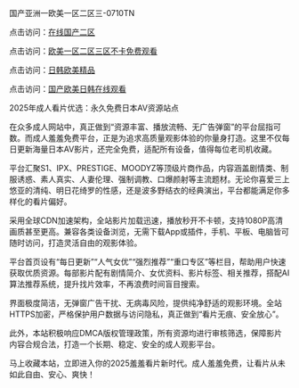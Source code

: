 国产亚洲一欧美一区二区三-0710TN 

点击访问：<a href="https://heiliaoxwd5i8.pages.dev">在线国产二区</a>

点击访问：<a href="https://heiliaoll4qsx.pages.dev">欧美一区二区三区不卡免费观看</a>

点击访问：<a href="https://heiliaoow5kzm.pages.dev">日韩欧美精品</a>

点击访问：<a href="https://heiliaowt0d7p.pages.dev">国产欧美日韩在线观看</a>   

2025年成人看片优选：永久免费日本AV资源站点

在众多成人网站中，真正做到“资源丰富、播放流畅、无广告弹窗”的平台屈指可数。而成人羞羞免费平台，正是为追求高质量观影体验的你量身打造。这里不仅每日更新海量日本AV影片，还完全免费，适配所有设备，值得每位老司机收藏。

平台汇聚S1、IPX、PRESTIGE、MOODYZ等顶级片商作品，内容涵盖剧情类、制服诱惑、素人真实、人妻伦理、强制调教、口爆颜射等主流题材。无论你喜爱三上悠亚的清纯、明日花绮罗的性感，还是波多野结衣的经典演出，平台都能满足你多样化的看片偏好。

采用全球CDN加速架构，全站影片加载迅速，播放秒开不卡顿，支持1080P高清画质甚至更高。兼容各类设备浏览，无需下载App或插件，手机、平板、电脑皆可随时访问，打造灵活自由的观影体验。

平台首页设有“每日更新”“人气女优”“强烈推荐”“重口专区”等栏目，帮助用户快速获取优质资源。每部影片配有剧情简介、女优资料、影片标签、相关推荐，搭配AI算法推荐系统，提升找片效率，不再浪费时间盲目搜索。

界面极度简洁，无弹窗广告干扰、无病毒风险，提供纯净舒适的观影环境。全站HTTPS加密，严格保护用户数据与访问隐私，真正做到“看片无痕、安全放心”。

此外，本站积极响应DMCA版权管理政策，所有资源均进行审核筛选，保障影片内容合规合法，打造一个长期、稳定、安全的成人观影平台。

马上收藏本站，立即进入你的2025羞羞看片新时代。成人羞羞免费，让看片从未如此自由、安心、爽快！

<span style="display:none;">[Canonical link]  ( ）</span> 
